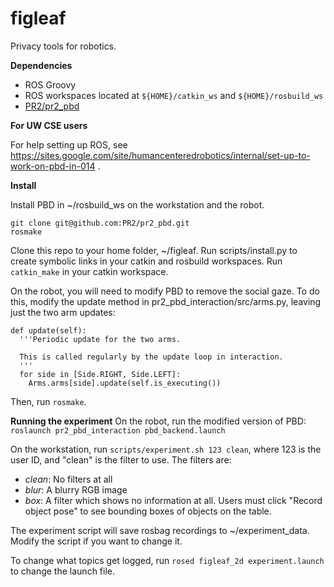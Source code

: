 figleaf
=======

Privacy tools for robotics.

**Dependencies**

* ROS Groovy
* ROS workspaces located at `${HOME}/catkin_ws` and `${HOME}/rosbuild_ws`
* [PR2/pr2_pbd](https://github.com/PR2/pr2_pbd)

**For UW CSE users**

For help setting up ROS, see https://sites.google.com/site/humancenteredrobotics/internal/set-up-to-work-on-pbd-in-014 .

**Install**

Install PBD in ~/rosbuild_ws on the workstation and the robot.
```
git clone git@github.com:PR2/pr2_pbd.git
rosmake
```

Clone this repo to your home folder, ~/figleaf. Run scripts/install.py to create symbolic links in your catkin and rosbuild workspaces. Run `catkin_make` in your catkin workspace.

On the robot, you will need to modify PBD to remove the social gaze. To do this, modify the update method in pr2_pbd_interaction/src/arms.py, leaving just the two arm updates:
```
def update(self):
  '''Periodic update for the two arms.

  This is called regularly by the update loop in interaction.
  '''
  for side in [Side.RIGHT, Side.LEFT]:
    Arms.arms[side].update(self.is_executing())
```

Then, run `rosmake`.

**Running the experiment**
On the robot, run the modified version of PBD: `roslaunch pr2_pbd_interaction pbd_backend.launch`

On the workstation, run `scripts/experiment.sh 123 clean`, where 123 is the user ID, and "clean" is the filter to use. The filters are:
* *clean*: No filters at all
* *blur*: A blurry RGB image
* *box*: A filter which shows no information at all. Users must click "Record object pose" to see bounding boxes of objects on the table.

The experiment script will save rosbag recordings to ~/experiment_data. Modify the script if you want to change it.

To change what topics get logged, run `rosed figleaf_2d experiment.launch` to change the launch file.
